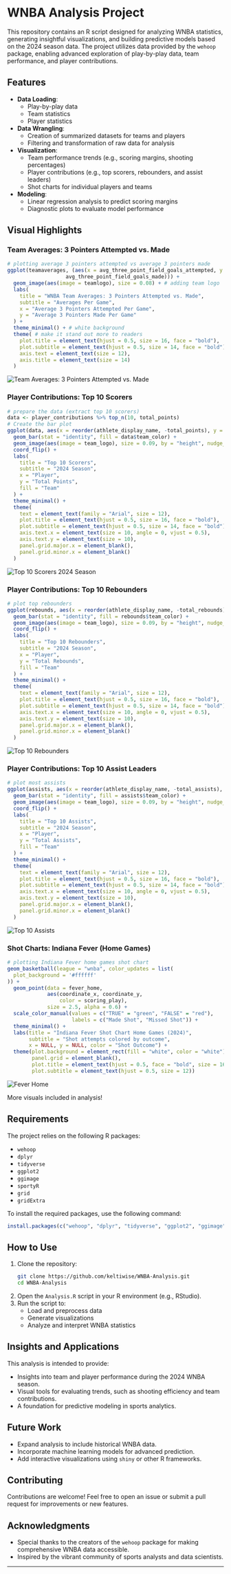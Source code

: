 # WNBA Analysis Project

This repository contains an R script designed for analyzing WNBA statistics, generating insightful visualizations, and building predictive models based on the 2024 season data. The project utilizes data provided by the `wehoop` package, enabling advanced exploration of play-by-play data, team performance, and player contributions.

## Features

- **Data Loading**:
  - Play-by-play data
  - Team statistics
  - Player statistics
- **Data Wrangling**:
  - Creation of summarized datasets for teams and players
  - Filtering and transformation of raw data for analysis
- **Visualization**:
  - Team performance trends (e.g., scoring margins, shooting percentages)
  - Player contributions (e.g., top scorers, rebounders, and assist leaders)
  - Shot charts for individual players and teams
- **Modeling**:
  - Linear regression analysis to predict scoring margins
  - Diagnostic plots to evaluate model performance

## Visual Highlights

### Team Averages: 3 Pointers Attempted vs. Made
```r
# plotting average 3 pointers attempted vs average 3 pointers made
ggplot(teamaverages, (aes(x = avg_three_point_field_goals_attempted, y = 
                   avg_three_point_field_goals_made))) + 
  geom_image(aes(image = teamlogo), size = 0.08) + # adding team logo
  labs(
    title = "WNBA Team Averages: 3 Pointers Attempted vs. Made",
    subtitle = "Averages Per Game",
    x = "Average 3 Pointers Attempted Per Game",
    y = "Average 3 Pointers Made Per Game"
  ) + 
  theme_minimal() + # white background 
  theme( # make it stand out more to readers
    plot.title = element_text(hjust = 0.5, size = 16, face = "bold"),
    plot.subtitle = element_text(hjust = 0.5, size = 14, face = "bold"),
    axis.text = element_text(size = 12),
    axis.title = element_text(size = 14)
  )
```
![Team Averages: 3 Pointers Attempted vs. Made](Images/3pattx3pmade.png)

### Player Contributions: Top 10 Scorers
```r
# prepare the data (extract top 10 scorers)
data <- player_contributions %>% top_n(10, total_points)
# Create the bar plot
ggplot(data, aes(x = reorder(athlete_display_name, -total_points), y = total_points)) +
  geom_bar(stat = "identity", fill = data$team_color) +
  geom_image(aes(image = team_logo), size = 0.09, by = "height", nudge_x = 0.05) +
  coord_flip() +
  labs(
    title = "Top 10 Scorers",
    subtitle = "2024 Season",
    x = "Player",
    y = "Total Points",
    fill = "Team"
  ) +
  theme_minimal() +
  theme(
    text = element_text(family = "Arial", size = 12),
    plot.title = element_text(hjust = 0.5, size = 16, face = "bold"),
    plot.subtitle = element_text(hjust = 0.5, size = 14, face = "bold"),
    axis.text.x = element_text(size = 10, angle = 0, vjust = 0.5),
    axis.text.y = element_text(size = 10),
    panel.grid.major.x = element_blank(),
    panel.grid.minor.x = element_blank()
  )
```
![Top 10 Scorers 2024 Season](Images/topscores.png)

### Player Contributions: Top 10 Rebounders
```r
# plot top rebounders
ggplot(rebounds, aes(x = reorder(athlete_display_name, -total_rebounds), y = total_rebounds)) +
  geom_bar(stat = "identity", fill = rebounds$team_color) +
  geom_image(aes(image = team_logo), size = 0.09, by = "height", nudge_x = 0.05) +
  coord_flip() +
  labs(
    title = "Top 10 Rebounders",
    subtitle = "2024 Season",
    x = "Player",
    y = "Total Rebounds",
    fill = "Team"
  ) +
  theme_minimal() +
  theme(
    text = element_text(family = "Arial", size = 12),
    plot.title = element_text(hjust = 0.5, size = 16, face = "bold"),
    plot.subtitle = element_text(hjust = 0.5, size = 14, face = "bold"),
    axis.text.x = element_text(size = 10, angle = 0, vjust = 0.5),
    axis.text.y = element_text(size = 10),
    panel.grid.major.x = element_blank(),
    panel.grid.minor.x = element_blank()
  )
```
![Top 10 Rebounders](Images/toprebounders.png)

### Player Contributions: Top 10 Assist Leaders
```r
# plot most assists
ggplot(assists, aes(x = reorder(athlete_display_name, -total_assists), y = total_assists)) +
  geom_bar(stat = "identity", fill = assists$team_color) +
  geom_image(aes(image = team_logo), size = 0.09, by = "height", nudge_x = 0.05) +
  coord_flip() +
  labs(
    title = "Top 10 Assists",
    subtitle = "2024 Season",
    x = "Player",
    y = "Total Assists",
    fill = "Team"
  ) +
  theme_minimal() +
  theme(
    text = element_text(family = "Arial", size = 12),
    plot.title = element_text(hjust = 0.5, size = 16, face = "bold"),
    plot.subtitle = element_text(hjust = 0.5, size = 14, face = "bold"),
    axis.text.x = element_text(size = 10, angle = 0, vjust = 0.5),
    axis.text.y = element_text(size = 10),
    panel.grid.major.x = element_blank(),
    panel.grid.minor.x = element_blank()
  )
```
![Top 10 Assists](Images/topassist.png)

### Shot Charts: Indiana Fever (Home Games)
```r
# plotting Indiana Fever home games shot chart
geom_basketball(league = "wnba", color_updates = list(
  plot_background = '#ffffff'
)) + 
  geom_point(data = fever_home,
             aes(coordinate_x, coordinate_y,
                 color = scoring_play),
             size = 2.5, alpha = 0.6) + 
  scale_color_manual(values = c("TRUE" = "green", "FALSE" = "red"),
                     labels = c("Made Shot", "Missed Shot")) + 
  theme_minimal() + 
  labs(title = "Indiana Fever Shot Chart Home Games (2024)",
       subtitle = "Shot attempts colored by outcome",
       x = NULL, y = NULL, color = "Shot Outcome") +
  theme(plot.background = element_rect(fill = "white", color = "white"),  
        panel.grid = element_blank(),  
        plot.title = element_text(hjust = 0.5, face = "bold", size = 16),
        plot.subtitle = element_text(hjust = 0.5, size = 12))
```
![Fever Home](Images/feverhome.png)

More visuals included in analysis!

## Requirements

The project relies on the following R packages:

- `wehoop`
- `dplyr`
- `tidyverse`
- `ggplot2`
- `ggimage`
- `sportyR`
- `grid`
- `gridExtra`

To install the required packages, use the following command:

```r
install.packages(c("wehoop", "dplyr", "tidyverse", "ggplot2", "ggimage", "sportyR", "gridExtra"))
```

## How to Use

1. Clone the repository:
   ```bash
   git clone https://github.com/keltiwise/WNBA-Analysis.git
   cd WNBA-Analysis
   ```
2. Open the `Analysis.R` script in your R environment (e.g., RStudio).
3. Run the script to:
   - Load and preprocess data
   - Generate visualizations
   - Analyze and interpret WNBA statistics

## Insights and Applications

This analysis is intended to provide:

- Insights into team and player performance during the 2024 WNBA season.
- Visual tools for evaluating trends, such as shooting efficiency and team contributions.
- A foundation for predictive modeling in sports analytics.

## Future Work

- Expand analysis to include historical WNBA data.
- Incorporate machine learning models for advanced prediction.
- Add interactive visualizations using `shiny` or other R frameworks.

## Contributing

Contributions are welcome! Feel free to open an issue or submit a pull request for improvements or new features.

## Acknowledgments

- Special thanks to the creators of the `wehoop` package for making comprehensive WNBA data accessible.
- Inspired by the vibrant community of sports analysts and data scientists.

---





